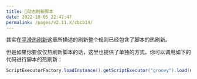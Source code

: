```yaml
---
title: 🍘动态刷新脚本
date: 2022-10-05 22:47:47
permalink: /pages/v2.11.X/cbcb14/
---
```


其实在[平滑热刷新](/pages/v2.11.X/204d71/)这章所描述的刷新整个规则已经包含了脚本的热刷新。

但是如果你要仅仅热刷新脚本的话，这里也提供了单独的方式，你可以调用如下的代码进行脚本的热刷新：

```java
ScriptExecutorFactory.loadInstance().getScriptExecutor("groovy").load(nodeId, script);
```
